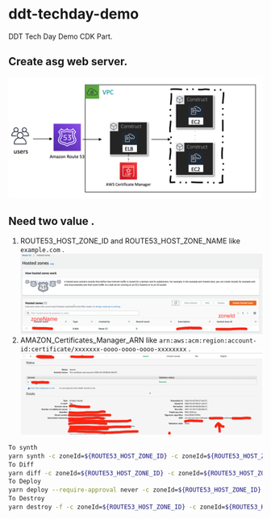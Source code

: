 # ddt-techday-demo
DDT Tech Day Demo CDK Part.

## Create asg web server. 
![](./image/asg.png)

## Need two value .
1. ROUTE53_HOST_ZONE_ID and ROUTE53_HOST_ZONE_NAME  like `example.com` .
![](./image/ddt-tech-r53-1.png)
2. AMAZON_Certificates_Manager_ARN like `arn:aws:acm:region:account-id:certificate/xxxxxxx-oooo-oooo-oooo-xxxxxxxx` .
![](./image/ddt-tech-acm-1.png)

```bash
To synth 
yarn synth -c zoneId=${ROUTE53_HOST_ZONE_ID} -c zoneId=${ROUTE53_HOST_ZONE_NAME} -c acm=${AMAZON_Certificates_Manager_ARN} 
To Diff
yarn diff -c zoneId=${ROUTE53_HOST_ZONE_ID} -c zoneId=${ROUTE53_HOST_ZONE_NAME} -c acm=${AMAZON_Certificates_Manager_ARN} 
To Deploy
yarn deploy --require-approval never -c zoneId=${ROUTE53_HOST_ZONE_ID} -c zoneId=${ROUTE53_HOST_ZONE_NAME} -c acm=${AMAZON_Certificates_Manager_ARN} 
To Destroy
yarn destroy -f -c zoneId=${ROUTE53_HOST_ZONE_ID} -c zoneId=${ROUTE53_HOST_ZONE_NAME} -c acm=${AMAZON_Certificates_Manager_ARN} 
```